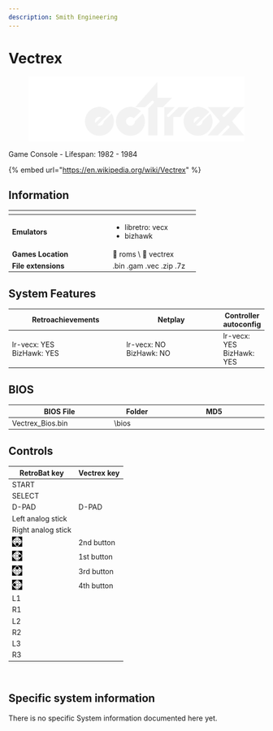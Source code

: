 ```yaml
---
description: Smith Engineering
---
```


# Vectrex

<div align="left">

<figure><picture><source srcset="https://raw.githubusercontent.com/fabricecaruso/es-theme-carbon/91d85c7849cc550b0cac4e75cb8e0923d3b61b5e/art/logos/vectrex-w.svg" media="(prefers-color-scheme: dark)"><img src="https://raw.githubusercontent.com/fabricecaruso/es-theme-carbon/52ff37c9e265587d006945a2ba695b5a962b3a3d/art/logos/vectrex.svg" alt=""></picture><figcaption></figcaption></figure>

</div>

Game Console - Lifespan: 1982 - 1984

{% embed url="https://en.wikipedia.org/wiki/Vectrex" %}

## Information

<table data-header-hidden><thead><tr><th width="184"></th><th></th><th data-hidden></th></tr></thead><tbody><tr><td><strong>Emulators</strong></td><td><ul><li>libretro: vecx</li><li>bizhawk</li></ul></td><td></td></tr><tr><td><strong>Games Location</strong></td><td><span data-gb-custom-inline data-tag="emoji" data-code="1f4c1">📁</span> roms \ <span data-gb-custom-inline data-tag="emoji" data-code="1f4c2">📂</span> vectrex</td><td></td></tr><tr><td><strong>File extensions</strong></td><td>.bin .gam .vec .zip .7z</td><td></td></tr></tbody></table>

## System Features

<table><thead><tr><th width="256">Retroachievements</th><th width="243">Netplay</th><th>Controller autoconfig</th></tr></thead><tbody><tr><td>lr-vecx: YES<br>BizHawk: YES</td><td>lr-vecx: NO<br>BizHawk: NO</td><td>lr-vecx: YES<br>BizHawk: YES</td></tr></tbody></table>

## BIOS

<table><thead><tr><th width="266">BIOS File</th><th width="140">Folder</th><th width="341">MD5</th></tr></thead><tbody><tr><td>Vectrex_Bios.bin</td><td>\bios</td><td></td></tr></tbody></table>

## Controls

| RetroBat key                                                                    | Vectrex key |
| ------------------------------------------------------------------------------- | ----------- |
| START                                                                           |             |
| SELECT                                                                          |             |
| D-PAD                                                                           | D-PAD       |
| Left analog stick                                                               |             |
| Right analog stick                                                              |             |
| ![A](<../../../.gitbook/assets/image (25).png>)                                 | 2nd button  |
| ![B](<../../../.gitbook/assets/image (11).png>)                                 | 1st button  |
| <img src="../../../.gitbook/assets/image (45).png" alt="" data-size="original"> | 3rd button  |
| <img src="../../../.gitbook/assets/image (43).png" alt="" data-size="line">     | 4th button  |
| L1                                                                              |             |
| R1                                                                              |             |
| L2                                                                              |             |
| R2                                                                              |             |
| L3                                                                              |             |
| R3                                                                              |             |

<div align="left">

<figure><img src="https://i.imgur.com/t2yZvPr.png" alt=""><figcaption></figcaption></figure>

</div>

## Specific system information

There is no specific System information documented here yet.
